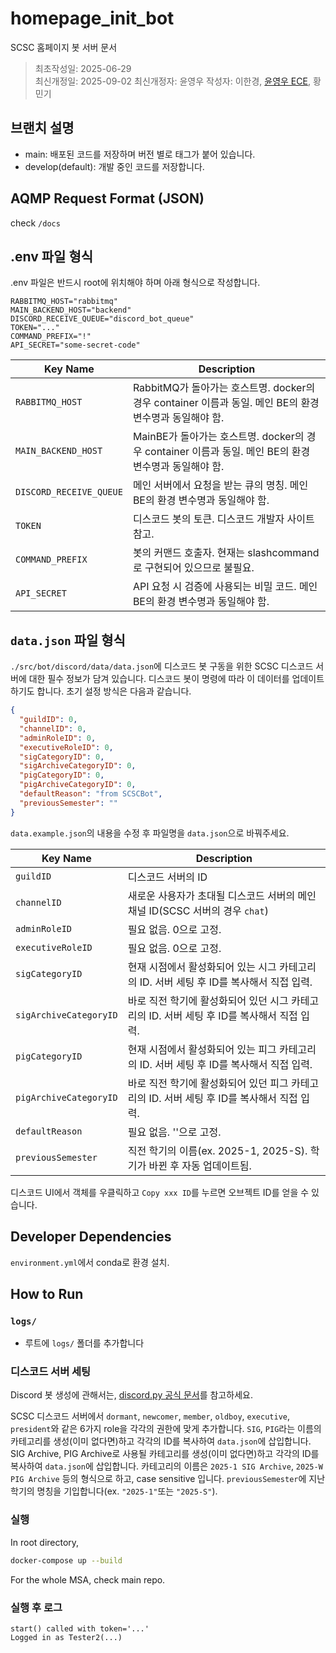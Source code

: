 # homepage_init_bot

SCSC 홈페이지 봇 서버 문서

> 최초작성일: 2025-06-29  
> 최신개정일: 2025-09-02
> 최신개정자: 윤영우
> 작성자: 이한경, [윤영우 ECE](mailto:dan.yun0821@gmail.com), 황민기

## 브랜치 설명

- main: 배포된 코드를 저장하며 버전 별로 태그가 붙어 있습니다.
- develop(default): 개발 중인 코드를 저장합니다.

## AQMP Request Format (JSON)

check `/docs`

## .env 파일 형식

.env 파일은 반드시 root에 위치해야 하며 아래 형식으로 작성합니다. 

```env
RABBITMQ_HOST="rabbitmq"
MAIN_BACKEND_HOST="backend"
DISCORD_RECEIVE_QUEUE="discord_bot_queue"
TOKEN="..."
COMMAND_PREFIX="!"
API_SECRET="some-secret-code"
```

| Key Name             | Description                                                      |
|----------------------|------------------------------------------------------------------|
| `RABBITMQ_HOST`          | RabbitMQ가 돌아가는 호스트명. docker의 경우 container 이름과 동일. 메인 BE의 환경 변수명과 동일해야 함. |
| `MAIN_BACKEND_HOST`      | MainBE가 돌아가는 호스트명. docker의 경우 container 이름과 동일. 메인 BE의 환경 변수명과 동일해야 함.  |
| `DISCORD_RECEIVE_QUEUE`  | 메인 서버에서 요청을 받는 큐의 명칭. 메인 BE의 환경 변수명과 동일해야 함. |
| `TOKEN`                  | 디스코드 봇의 토큰. 디스코드 개발자 사이트 참고. |
| `COMMAND_PREFIX`         | 봇의 커맨드 호출자. 현재는 slashcommand로 구현되어 있으므로 불필요. |
| `API_SECRET`             | API 요청 시 검증에 사용되는 비밀 코드. 메인 BE의 환경 변수명과 동일해야 함. |

## `data.json` 파일 형식
`./src/bot/discord/data/data.json`에 디스코드 봇 구동을 위한 SCSC 디스코드 서버에 대한 필수 정보가 담겨 있습니다. 디스코드 봇이 명령에 따라 이 데이터를 업데이트하기도 합니다. 초기 설정 방식은 다음과 같습니다.
```json
{
  "guildID": 0,
  "channelID": 0,
  "adminRoleID": 0,
  "executiveRoleID": 0,
  "sigCategoryID": 0,
  "sigArchiveCategoryID": 0,
  "pigCategoryID": 0,
  "pigArchiveCategoryID": 0,
  "defaultReason": "from SCSCBot",
  "previousSemester": ""
}
```
`data.example.json`의 내용을 수정 후 파일명을 `data.json`으로 바꿔주세요.

| Key Name             | Description                                                      |
|----------------------|------------------------------------------------------------------|
| `guildID`                | 디스코드 서버의 ID |
| `channelID`              | 새로운 사용자가 초대될 디스코드 서버의 메인 채널 ID(SCSC 서버의 경우 `chat`) |
| `adminRoleID`            | 필요 없음. 0으로 고정. |
| `executiveRoleID`        | 필요 없음. 0으로 고정. |
| `sigCategoryID`          | 현재 시점에서 활성화되어 있는 시그 카테고리의 ID. 서버 세팅 후 ID를 복사해서 직접 입력. |
| `sigArchiveCategoryID`   | 바로 직전 학기에 활성화되어 있던 시그 카테고리의 ID. 서버 세팅 후 ID를 복사해서 직접 입력. |
| `pigCategoryID`          | 현재 시점에서 활성화되어 있는 피그 카테고리의 ID. 서버 세팅 후 ID를 복사해서 직접 입력. |
| `pigArchiveCategoryID`   | 바로 직전 학기에 활성화되어 있던 피그 카테고리의 ID. 서버 세팅 후 ID를 복사해서 직접 입력. |
| `defaultReason`          | 필요 없음. ''으로 고정. |
| `previousSemester`       | 직전 학기의 이름(ex. 2025-1, 2025-S). 학기가 바뀐 후 자동 업데이트됨. |

디스코드 UI에서 객체를 우클릭하고 `Copy xxx ID`를 누르면 오브젝트 ID를 얻을 수 있습니다.

## Developer Dependencies

`environment.yml`에서 conda로 환경 설치.

## How to Run

### `logs/`

- 루트에 `logs/` 폴더를 추가합니다

### 디스코드 서버 세팅

Discord 봇 생성에 관해서는, [discord.py 공식 문서](https://discordpy.readthedocs.io/en/stable/discord.html#discord-intro)를 참고하세요.

SCSC 디스코드 서버에서 `dormant`, `newcomer`, `member`, `oldboy`, `executive`, `president`와 같은 6가지 role을 각각의 권한에 맞게 추가합니다.
`SIG`, `PIG`라는 이름의 카테고리를 생성(이미 없다면)하고 각각의 ID를 복사하여 `data.json`에 삽입합니다.
SIG Archive, PIG Archive로 사용될 카테고리를 생성(이미 없다면)하고 각각의 ID를 복사하여 `data.json`에 삽입합니다. 카테고리의 이름은 `2025-1 SIG Archive`, `2025-W PIG Archive` 등의 형식으로 하고, case sensitive 입니다.
`previousSemester`에 지난 학기의 명칭을 기입합니다(ex. `"2025-1"`또는 `"2025-S"`).

### 실행
In root directory,

```bash
docker-compose up --build
```

For the whole MSA, check main repo.

### 실행 후 로그

```
start() called with token='...'
Logged in as Tester2(...)
```
